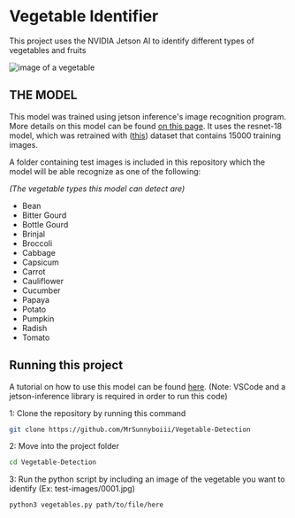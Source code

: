 # Vegetable Identifier

This project uses the NVIDIA Jetson AI to identify different types of vegetables and fruits

![image of a vegetable](https://github.com/user-attachments/assets/dc1b424a-83c1-4051-aaef-f463614df979)

  ## THE MODEL

This model was trained using jetson inference's image recognition program. More details on this model can be found [on this page](https://github.com/dusty-nv/jetson-inference/blob/master/docs/imagenet-example-python-2.md ). It uses the resnet-18 model, which was retrained with ([this](https://www.kaggle.com/datasets/misrakahmed/vegetable-image-dataset)) dataset that contains 15000 training images.

A folder containing test images is included in this repository which the model will be able recognize as one of the following:

_(The vegetable types this model can detect are)_
* Bean
* Bitter Gourd
* Bottle Gourd
* Brinjal
* Broccoli
* Cabbage
* Capsicum
* Carrot
* Cauliflower
* Cucumber
* Papaya
* Potato
* Pumpkin
* Radish
* Tomato

## Running this project

A tutorial on how to use this model can be found [here](https://drive.google.com/file/d/1UyfS-x_trAJx6ubdC0CmKQOfWV6Cx_Lz/view?usp=sharing). (Note: VSCode and a jetson-inference library is required in order to run this code)


1: Clone the repository by running this command
```sh
git clone https://github.com/MrSunnyboiii/Vegetable-Detection
```

2: Move into the project folder
```sh
cd Vegetable-Detection
```

3: Run the python script by including an image of the vegetable you want to identify (Ex: test-images/0001.jpg)
```sh
python3 vegetables.py path/to/file/here
```
